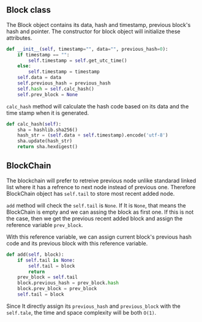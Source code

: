 ## Block class

The Block object contains its data, hash and timestamp, previous block's hash and pointer. The constructor for block object will initialize these attributes. 

```python
def __init__(self, timestamp="", data="", previous_hash=0):
    if timestamp == "":
        self.timestamp = self.get_utc_time()
    else:
        self.timestamp = timestamp
    self.data = data
    self.previous_hash = previous_hash
    self.hash = self.calc_hash()
    self.prev_block = None

```

`calc_hash` method will calculate the hash code based on its data and the time stamp when it is generated. 

```python
def calc_hash(self):
    sha = hashlib.sha256()
    hash_str = (self.data + self.timestamp).encode('utf-8')
    sha.update(hash_str)
    return sha.hexdigest()
```

## BlockChain

The blockchain will prefer to retreive previous node unlike standarad linked list where it has a refrence to next node instead of previous one. Therefore BlockChain object has `self.tail` to store most recent added node.

`add` method will check the `self.tail` is `None`. If It is `None`, that means the BlockChain is empty and we can assing the block as first one. If this is not the case, then we get the previous recent added block and assign the reference variable `prev_block`.

With this reference variable, we can assign current block's previous hash code and its previous block with this reference variable.

```python
def add(self, block):
    if self.tail is None:
        self.tail = block
        return
    prev_block = self.tail
    block.previous_hash = prev_block.hash
    block.prev_block = prev_block
    self.tail = block
```
Since It directly assign its `previous_hash` and `previous_block` with the `self.tale`, the time and space complexity will be both `O(1)`.